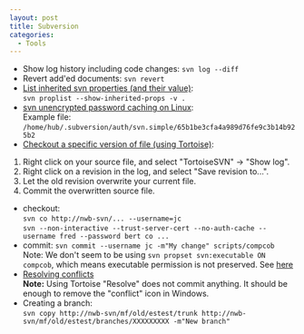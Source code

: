 ```yaml
---
layout: post
title: Subversion
categories:
  - Tools
---
```

* Show log history including code changes: `svn log --diff`
* Revert add'ed documents: `svn revert`
* [List inherited svn properties (and their value)](http://svnbook.red-bean.com/en/1.8/svn.ref.svn.c.proplist.html):  
`svn proplist --show-inherited-props -v .`  
* [svn unencrypted password caching on Linux](http://help.collab.net/index.jsp?topic=/faq/cachepassword.html):  
Example file: `/home/hub/.subversion/auth/svn.simple/65b1be3cfa4a989d76fe9c3b14b925b2`  
* [Checkout a specific version of file (using Tortoise)](https://stackoverflow.com/questions/2812901/reverting-single-file-in-svn-to-a-particular-revision):  
1. Right click on your source file, and select "TortoiseSVN" -> "Show log".  
2. Right click on a revision in the log, and select "Save revision to...".  
3. Let the old revision overwrite your current file.  
4. Commit the overwritten source file.  
* checkout:  
`svn co http://nwb-svn/... --username=jc`  
`svn --non-interactive --trust-server-cert --no-auth-cache --username fred --password bert co ...`  
* commit: `svn commit --username jc -m"My change" scripts/compcob`  
Note: We don't seem to be using `svn propset svn:executable ON compcob`, which means executable permission is not preserved. See [here](https://stackoverflow.com/questions/5757293/proper-way-to-add-svnexecutable/5757365)  
* [Resolving conflicts](https://tortoisesvn.net/docs/release/TortoiseSVN_en/tsvn-dug-conflicts.html)  
**Note:** Using Tortoise "Resolve" does not commit anything. It should be enough to remove the "conflict" icon in Windows. 
* Creating a branch:  
`svn copy http://nwb-svn/mf/old/estest/trunk http://nwb-svn/mf/old/estest/branches/XXXXXXXXX -m"New branch"`
